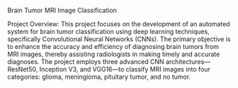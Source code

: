 Brain Tumor MRI Image Classification

Project Overview:
This project focuses on the development of an automated system for brain tumor classification using deep learning techniques, specifically Convolutional Neural Networks (CNNs). The primary objective is to enhance the accuracy and efficiency of diagnosing brain tumors from MRI images, thereby assisting radiologists in making timely and accurate diagnoses. The project employs three advanced CNN architectures—ResNet50, Inception V3, and VGG16—to classify MRI images into four categories: glioma, meningioma, pituitary tumor, and no tumor.
